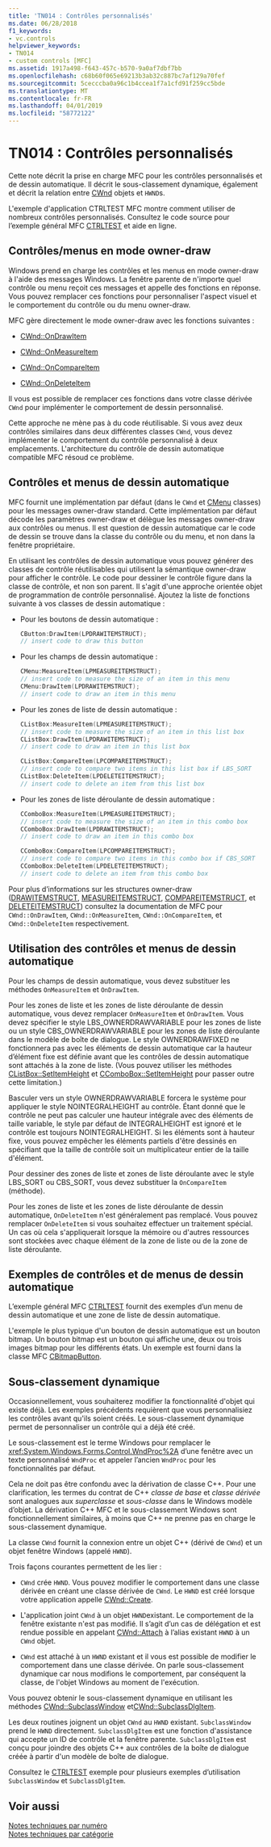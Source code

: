 ```yaml
---
title: 'TN014 : Contrôles personnalisés'
ms.date: 06/28/2018
f1_keywords:
- vc.controls
helpviewer_keywords:
- TN014
- custom controls [MFC]
ms.assetid: 1917a498-f643-457c-b570-9a0af7dbf7bb
ms.openlocfilehash: c68b60f065e69213b3ab32c887bc7af129a70fef
ms.sourcegitcommit: 5cecccba0a96c1b4ccea1f7a1cfd91f259cc5bde
ms.translationtype: MT
ms.contentlocale: fr-FR
ms.lasthandoff: 04/01/2019
ms.locfileid: "58772122"
---
```

# <a name="tn014-custom-controls"></a>TN014 : Contrôles personnalisés

Cette note décrit la prise en charge MFC pour les contrôles personnalisés et de dessin automatique. Il décrit le sous-classement dynamique, également et décrit la relation entre [CWnd](../mfc/reference/cwnd-class.md) objets et `HWND`s.

L'exemple d'application CTRLTEST MFC montre comment utiliser de nombreux contrôles personnalisés. Consultez le code source pour l’exemple général MFC [CTRLTEST](../overview/visual-cpp-samples.md) et aide en ligne.

## <a name="owner-draw-controlsmenus"></a>Contrôles/menus en mode owner-draw

Windows prend en charge les contrôles et les menus en mode owner-draw à l'aide des messages Windows. La fenêtre parente de n'importe quel contrôle ou menu reçoit ces messages et appelle des fonctions en réponse. Vous pouvez remplacer ces fonctions pour personnaliser l'aspect visuel et le comportement du contrôle ou du menu owner-draw.

MFC gère directement le mode owner-draw avec les fonctions suivantes :

- [CWnd::OnDrawItem](../mfc/reference/cwnd-class.md#ondrawitem)

- [CWnd::OnMeasureItem](../mfc/reference/cwnd-class.md#onmeasureitem)

- [CWnd::OnCompareItem](../mfc/reference/cwnd-class.md#oncompareitem)

- [CWnd::OnDeleteItem](../mfc/reference/cwnd-class.md#ondeleteitem)

Il vous est possible de remplacer ces fonctions dans votre classe dérivée `CWnd` pour implémenter le comportement de dessin personnalisé.

Cette approche ne mène pas à du code réutilisable. Si vous avez deux contrôles similaires dans deux différentes classes `CWnd`, vous devez implémenter le comportement du contrôle personnalisé à deux emplacements. L'architecture du contrôle de dessin automatique compatible MFC résoud ce problème.

## <a name="self-draw-controls-and-menus"></a>Contrôles et menus de dessin automatique

MFC fournit une implémentation par défaut (dans le `CWnd` et [CMenu](../mfc/reference/cmenu-class.md) classes) pour les messages owner-draw standard. Cette implémentation par défaut décode les paramètres owner-draw et délègue les messages owner-draw aux contrôles ou menus. Il est question de dessin automatique car le code de dessin se trouve dans la classe du contrôle ou du menu, et non dans la fenêtre propriétaire.

En utilisant les contrôles de dessin automatique vous pouvez générer des classes de contrôle réutilisables qui utilisent la sémantique owner-draw pour afficher le contrôle. Le code pour dessiner le contrôle figure dans la classe de contrôle, et non son parent. Il s'agit d'une approche orientée objet de programmation de contrôle personnalisé. Ajoutez la liste de fonctions suivante à vos classes de dessin automatique :

- Pour les boutons de dessin automatique :

    ```cpp
    CButton:DrawItem(LPDRAWITEMSTRUCT);
    // insert code to draw this button
    ```

- Pour les champs de dessin automatique :

    ```cpp
    CMenu:MeasureItem(LPMEASUREITEMSTRUCT);
    // insert code to measure the size of an item in this menu
    CMenu:DrawItem(LPDRAWITEMSTRUCT);
    // insert code to draw an item in this menu
    ```

- Pour les zones de liste de dessin automatique :

    ```cpp
    CListBox:MeasureItem(LPMEASUREITEMSTRUCT);
    // insert code to measure the size of an item in this list box
    CListBox:DrawItem(LPDRAWITEMSTRUCT);
    // insert code to draw an item in this list box

    CListBox:CompareItem(LPCOMPAREITEMSTRUCT);
    // insert code to compare two items in this list box if LBS_SORT
    CListBox:DeleteItem(LPDELETEITEMSTRUCT);
    // insert code to delete an item from this list box
    ```

- Pour les zones de liste déroulante de dessin automatique :

    ```cpp
    CComboBox:MeasureItem(LPMEASUREITEMSTRUCT);
    // insert code to measure the size of an item in this combo box
    CComboBox:DrawItem(LPDRAWITEMSTRUCT);
    // insert code to draw an item in this combo box

    CComboBox:CompareItem(LPCOMPAREITEMSTRUCT);
    // insert code to compare two items in this combo box if CBS_SORT
    CComboBox:DeleteItem(LPDELETEITEMSTRUCT);
    // insert code to delete an item from this combo box
    ```

Pour plus d’informations sur les structures owner-draw ([DRAWITEMSTRUCT](/windows/desktop/api/winuser/ns-winuser-tagdrawitemstruct), [MEASUREITEMSTRUCT](/windows/desktop/api/winuser/ns-winuser-tagmeasureitemstruct), [COMPAREITEMSTRUCT](/windows/desktop/api/winuser/ns-winuser-tagcompareitemstruct), et [DELETEITEMSTRUCT](/windows/desktop/api/winuser/ns-winuser-tagdeleteitemstruct)) consultez la documentation de MFC pour `CWnd::OnDrawItem`, `CWnd::OnMeasureItem`, `CWnd::OnCompareItem`, et `CWnd::OnDeleteItem` respectivement.

## <a name="using-self-draw-controls-and-menus"></a>Utilisation des contrôles et menus de dessin automatique

Pour les champs de dessin automatique, vous devez substituer les méthodes `OnMeasureItem` et `OnDrawItem`.

Pour les zones de liste et les zones de liste déroulante de dessin automatique, vous devez remplacer `OnMeasureItem` et `OnDrawItem`. Vous devez spécifier le style LBS_OWNERDRAWVARIABLE pour les zones de liste ou un style CBS_OWNERDRAWVARIABLE pour les zones de liste déroulante dans le modèle de boîte de dialogue. Le style OWNERDRAWFIXED ne fonctionnera pas avec les éléments de dessin automatique car la hauteur d’élément fixe est définie avant que les contrôles de dessin automatique sont attachés à la zone de liste. (Vous pouvez utiliser les méthodes [CListBox::SetItemHeight](../mfc/reference/clistbox-class.md#setitemheight) et [CComboBox::SetItemHeight](../mfc/reference/ccombobox-class.md#setitemheight) pour passer outre cette limitation.)

Basculer vers un style OWNERDRAWVARIABLE forcera le système pour appliquer le style NOINTEGRALHEIGHT au contrôle. Étant donné que le contrôle ne peut pas calculer une hauteur intégrale avec des éléments de taille variable, le style par défaut de INTEGRALHEIGHT est ignoré et le contrôle est toujours NOINTEGRALHEIGHT. Si les éléments sont à hauteur fixe, vous pouvez empêcher les éléments partiels d'être dessinés en spécifiant que la taille de contrôle soit un multiplicateur entier de la taille d'élément.

Pour dessiner des zones de liste et zones de liste déroulante avec le style LBS_SORT ou CBS_SORT, vous devez substituer la `OnCompareItem` (méthode).

Pour les zones de liste et les zones de liste déroulante de dessin automatique, `OnDeleteItem` n'est généralement pas remplacé. Vous pouvez remplacer `OnDeleteItem` si vous souhaitez effectuer un traitement spécial. Un cas où cela s'appliquerait lorsque la mémoire ou d'autres ressources sont stockées avec chaque élément de la zone de liste ou de la zone de liste déroulante.

## <a name="examples-of-self-drawing-controls-and-menus"></a>Exemples de contrôles et de menus de dessin automatique

L’exemple général MFC [CTRLTEST](../overview/visual-cpp-samples.md) fournit des exemples d’un menu de dessin automatique et une zone de liste de dessin automatique.

L'exemple le plus typique d'un bouton de dessin automatique est un bouton bitmap. Un bouton bitmap est un bouton qui affiche une, deux ou trois images bitmap pour les différents états. Un exemple est fourni dans la classe MFC [CBitmapButton](../mfc/reference/cbitmapbutton-class.md).

## <a name="dynamic-subclassing"></a>Sous-classement dynamique

Occasionnellement, vous souhaiterez modifier la fonctionnalité d'objet qui existe déjà. Les exemples précédents requièrent que vous personnalisiez les contrôles avant qu'ils soient créés. Le sous-classement dynamique permet de personnaliser un contrôle qui a déjà été créé.

Le sous-classement est le terme Windows pour remplacer le <xref:System.Windows.Forms.Control.WndProc%2A> d’une fenêtre avec un texte personnalisé `WndProc` et appeler l’ancien `WndProc` pour les fonctionnalités par défaut.

Cela ne doit pas être confondu avec la dérivation de classe C++. Pour une clarification, les termes du contrat de C++ *classe de base* et *classe dérivée* sont analogues aux *superclasse* et *sous-classe* dans le Windows modèle d’objet. La dérivation C++ MFC et le sous-classement Windows sont fonctionnellement similaires, à moins que C++ ne prenne pas en charge le sous-classement dynamique.

La classe `CWnd` fournit la connexion entre un objet C++ (dérivé de `CWnd`) et un objet fenêtre Windows (appelé `HWND`).

Trois façons courantes permettent de les lier :

- `CWnd` crée `HWND`. Vous pouvez modifier le comportement dans une classe dérivée en créant une classe dérivée de `CWnd`. Le `HWND` est créé lorsque votre application appelle [CWnd::Create](../mfc/reference/cwnd-class.md#create).

- L'application joint `CWnd` à un objet `HWND`existant. Le comportement de la fenêtre existante n'est pas modifié. Il s’agit d’un cas de délégation et est rendue possible en appelant [CWnd::Attach](../mfc/reference/cwnd-class.md#attach) à l’alias existant `HWND` à un `CWnd` objet.

- `CWnd` est attaché à un `HWND` existant et il vous est possible de modifier le comportement dans une classe dérivée. On parle sous-classement dynamique car nous modifions le comportement, par conséquent la classe, de l'objet Windows au moment de l'exécution.

Vous pouvez obtenir le sous-classement dynamique en utilisant les méthodes [CWnd::SubclassWindow](../mfc/reference/cwnd-class.md#subclasswindow) et[CWnd::SubclassDlgItem](../mfc/reference/cwnd-class.md#subclassdlgitem).

Les deux routines joignent un objet `CWnd` au `HWND` existant. `SubclassWindow` prend le `HWND` directement. `SubclassDlgItem` est une fonction d'assistance qui accepte un ID de contrôle et la fenêtre parente. `SubclassDlgItem` est conçu pour joindre des objets C++ aux contrôles de la boîte de dialogue créée à partir d'un modèle de boîte de dialogue.

Consultez le [CTRLTEST](../overview/visual-cpp-samples.md) exemple pour plusieurs exemples d’utilisation `SubclassWindow` et `SubclassDlgItem`.

## <a name="see-also"></a>Voir aussi

[Notes techniques par numéro](../mfc/technical-notes-by-number.md)<br/>
[Notes techniques par catégorie](../mfc/technical-notes-by-category.md)
